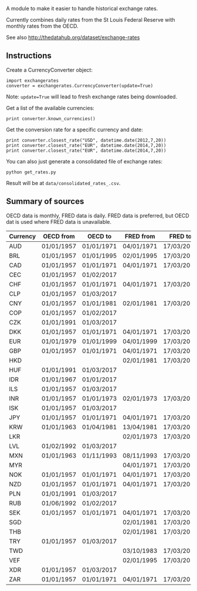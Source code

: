 A module to make it easier to handle historical exchange rates.

Currently combines daily rates from the St Louis Federal Reserve with monthly rates from the OECD.

See also <http://thedatahub.org/dataset/exchange-rates>

## Instructions

Create a CurrencyConverter object:

    import exchangerates
    converter = exchangerates.CurrencyConverter(update=True)
    
Note: `update=True` will lead to fresh exchange rates being downloaded.

Get a list of the available currencies:

    print converter.known_currencies()
    
Get the conversion rate for a specific currency and date:
    
    print converter.closest_rate("USD", datetime.date(2012,7,20))
    print converter.closest_rate("EUR", datetime.date(2014,7,20))
    print converter.closest_rate("EUR", datetime.date(2014,7,20))

You can also just generate a consolidated file of exchange rates:

    python get_rates.py

Result will be at `data/consolidated_rates_.csv`.

## Summary of sources

OECD data is monthly, FRED data is daily. FRED data is preferred, but OECD dat is used where FRED data is unavailable.

Currency | OECD from | OECD to | FRED from | FRED to
-------- | --------- | ------- | --------- | ----------
AUD | 01/01/1957 | 01/01/1971 | 04/01/1971 | 17/03/2017
BRL | 01/01/1957 | 01/01/1995 | 02/01/1995 | 17/03/2017
CAD | 01/01/1957 | 01/01/1971 | 04/01/1971 | 17/03/2017
CEC | 01/01/1957 | 01/02/2017 |  | 
CHF | 01/01/1957 | 01/01/1971 | 04/01/1971 | 17/03/2017
CLP | 01/01/1957 | 01/03/2017 |  | 
CNY | 01/01/1957 | 01/01/1981 | 02/01/1981 | 17/03/2017
COP | 01/01/1957 | 01/02/2017 |  | 
CZK | 01/01/1991 | 01/03/2017 |  | 
DKK | 01/01/1957 | 01/01/1971 | 04/01/1971 | 17/03/2017
EUR | 01/01/1979 | 01/01/1999 | 04/01/1999 | 17/03/2017
GBP | 01/01/1957 | 01/01/1971 | 04/01/1971 | 17/03/2017
HKD |  |  | 02/01/1981 | 17/03/2017
HUF | 01/01/1991 | 01/03/2017 |  | 
IDR | 01/01/1967 | 01/01/2017 |  | 
ILS | 01/01/1957 | 01/03/2017 |  | 
INR | 01/01/1957 | 01/01/1973 | 02/01/1973 | 17/03/2017
ISK | 01/01/1957 | 01/03/2017 |  | 
JPY | 01/01/1957 | 01/01/1971 | 04/01/1971 | 17/03/2017
KRW | 01/01/1963 | 01/04/1981 | 13/04/1981 | 17/03/2017
LKR |  |  | 02/01/1973 | 17/03/2017
LVL | 01/02/1992 | 01/03/2017 |  | 
MXN | 01/01/1963 | 01/11/1993 | 08/11/1993 | 17/03/2017
MYR |  |  | 04/01/1971 | 17/03/2017
NOK | 01/01/1957 | 01/01/1971 | 04/01/1971 | 17/03/2017
NZD | 01/01/1957 | 01/01/1971 | 04/01/1971 | 17/03/2017
PLN | 01/01/1991 | 01/03/2017 |  | 
RUB | 01/06/1992 | 01/02/2017 |  | 
SEK | 01/01/1957 | 01/01/1971 | 04/01/1971 | 17/03/2017
SGD |  |  | 02/01/1981 | 17/03/2017
THB |  |  | 02/01/1981 | 17/03/2017
TRY | 01/01/1957 | 01/03/2017 |  | 
TWD |  |  | 03/10/1983 | 17/03/2017
VEF |  |  | 02/01/1995 | 17/03/2017
XDR | 01/01/1957 | 01/03/2017 |  | 
ZAR | 01/01/1957 | 01/01/1971 | 04/01/1971 | 17/03/2017
